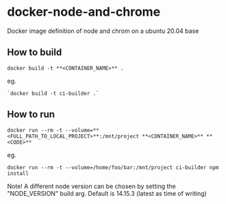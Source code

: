 # docker-node-and-chrome
Docker image definition of node and chrom on a ubuntu 20.04 base

## How to build
```
docker build -t **<CONTAINER_NAME>** .
```

eg.
```
`docker build -t ci-builder .`
```

## How to run
```
docker run --rm -t --volume=**<FULL_PATH_TO_LOCAL_PROJECT>**:/mnt/project **<CONTAINER_NAME>** **<CODE>**
```

eg.
```
docker run --rm -t --volume=/home/foo/bar:/mnt/project ci-builder npm install
```

Note!
A different node version can be chosen by setting the "NODE_VERSION" build arg. Default is 14.15.3 (latest as time of writing)
